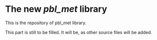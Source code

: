 # The new _pbl_met_ library

This is the repository of pbl_met library.

This part is still to be filled. It will be, as other source files will be added.


